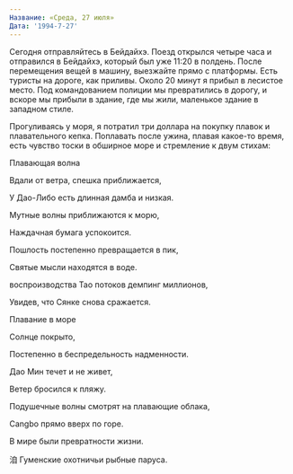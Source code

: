 ```yaml
---
Название: «Среда, 27 июля»
Дата: '1994-7-27'
---
```


Сегодня отправляйтесь в Бейдайхэ. Поезд открылся четыре часа и отправился в Бейдайхэ, который был уже 11:20 в полдень. После перемещения вещей в машину, выезжайте прямо с платформы. Есть туристы на дороге, как приливы. Около 20 минут я прибыл в лесистое место. Под командованием полиции мы превратились в дорогу, и вскоре мы прибыли в здание, где мы жили, маленькое здание в западном стиле.

Прогуливаясь у моря, я потратил три доллара на покупку плавок и плавательного кепка. Поплавать после ужина, плавая какое-то время, есть чувство тоски в обширное море и стремление к двум стихам:

Плавающая волна

Вдали от ветра, спешка приближается,

У Дао-Либо есть длинная дамба и низкая.

Мутные волны приближаются к морю,

Наждачная бумага успокоится.

Пошлость постепенно превращается в пик,

Святые мысли находятся в воде.

воспроизводства Tao потоков демпинг миллионов,

Увидев, что Сянке снова сражается.

Плавание в море

Солнце покрыто,

Постепенно в беспредельность надменности.

Дао Мин течет и не живет,

Ветер бросился к пляжу.

Подушечные волны смотрят на плавающие облака,

Cangbo прямо вверх по горе.

В мире были превратности жизни.

洎 Гуменские охотничьи рыбные паруса.

